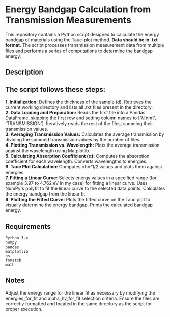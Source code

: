 # Energy Bandgap Calculation from Transmission Measurements

This repository contains a Python script designed to calculate the energy bandgap of materials using the Tauc-plot method. <b> Data should be in .txt format</b>. The script processes transmission measurement data from multiple files and performs a series of computations to determine the bandgap energy.
## Description

## The script follows these steps:
<b>1. Initialization:</b>
        Defines the thickness of the sample (d).
        Retrieves the current working directory and lists all .txt files present in the directory. </br>
<b>2. Data Loading and Preparation:</b>
        Reads the first file into a Pandas DataFrame, skipping the first row and setting column names to ['λ[nm]', 'TRANSMISSION'].
        Iteratively reads the rest of the files, summing their transmission values. </br>
<b>3. Averaging Transmission Values:</b>
        Calculates the average transmission by dividing the summed transmission values by the number of files. </br>
<b>4. Plotting Transmission vs. Wavelength:</b>
        Plots the average transmission against the wavelength using Matplotlib. </br>
<b>5. Calculating Absorption Coefficient (α):</b>
        Computes the absorption coefficient for each wavelength.
        Converts wavelengths to energies. </br>
<b>6. Tauc Plot Calculation:</b>
        Computes αhν^1/2 values and plots them against energies. </br>
<b>7. Fitting a Linear Curve:</b>
        Selects energy values in a specified range (for example 3.97 to 4.762 eV in my case) for fitting a linear curve.
        Uses NumPy's polyfit to fit the linear curve to the selected data points.
        Calculates the energy bandgap from the linear fit. </br>
<b>8. Plotting the Fitted Curve:</b>
        Plots the fitted curve on the Tauc plot to visually determine the energy bandgap.
        Prints the calculated bandgap energy. </br>

## Requirements

    Python 3.x
    numpy
    pandas
    matplotlib
    os
    fnmatch
    math


## Notes
Adjust the energy range for the linear fit as necessary by modifying the energies_for_fit and alpha_hv_for_fit selection criteria.
Ensure the files are correctly formatted and located in the same directory as the script for proper execution.

